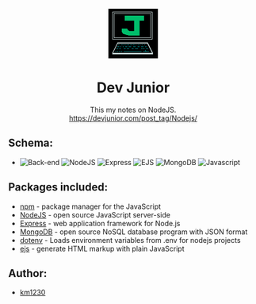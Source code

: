 <p align='center'><img src='https://github.com/km1230/heroku-mysite/blob/master/static/img/favicon.png?raw=true'></p>
<h1 align='center'>Dev Junior</h1>
<p align='center'>This my notes on NodeJS.<br>
<a align='center' href='https://devjunior.com/post_tag/Nodejs/' target='_blank'>https://devjunior.com/post_tag/Nodejs/</a></p>

## Schema:
* ![Back-end](https://img.shields.io/badge/Dev-Back--end-lightgrey.svg) ![NodeJS](https://img.shields.io/badge/Script-Nodejs-brightgreen.svg) ![Express](https://img.shields.io/badge/Module-Express-red.svg) ![EJS](https://img.shields.io/badge/Module-ejs-yellow.svg) ![MongoDB](https://img.shields.io/badge/Module-MongoDB-green.svg) ![Javascript](https://img.shields.io/badge/Script-Javascript-e26ce0.svg)

## Packages included:
* [npm](https://npmjs.org/) - package manager for the JavaScript
* [NodeJS](https://nodejs.org/) - open source JavaScript server-side
* [Express](https://expressjs.com/) - web application framework for Node.js
* [MongoDB](https://www.mongodb.com) - open source NoSQL database program with JSON format
* [dotenv](https://github.com/motdotla/dotenv) - Loads environment variables from .env for nodejs projects
* [ejs](https://ejs.co) - generate HTML markup with plain JavaScript

## Author:
* [km1230](https://github.com/km1230/)
